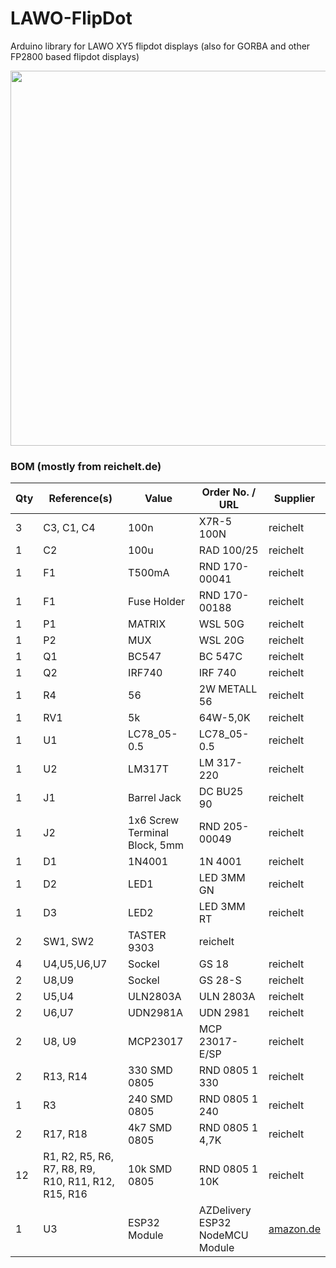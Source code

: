 # LAWO-FlipDot
Arduino library for LAWO XY5 flipdot displays (also for GORBA and other FP2800 based flipdot displays)

<img src="https://raw.githubusercontent.com/jp112sdl/LAWO-FlipDot/master/images/LAWO_ESP32.png" width=600 />

### BOM (mostly from reichelt.de)


| Qty	| Reference(s)	| Value |	Order No. / URL	| Supplier
|------|------------|---------------|-------------|-------------|
3 |	C3, C1, C4|100n|	X7R-5 100N	|reichelt
|1|	C2	|100u	|RAD 100/25|	reichelt
|1|	F1	|T500mA	|RND 170-00041	|reichelt
|1|	F1	|Fuse Holder |RND 170-00188 |reichelt
|1|P1	|MATRIX	|WSL 50G	|reichelt
|1|P2	|MUX|	WSL 20G	|reichelt
|1|Q1	|BC547|	BC 547C	|reichelt
|1|Q2	|IRF740	|IRF 740	|reichelt
|1|	R4|	56|	2W METALL 56	|reichelt
|1|	RV1|	5k|	64W-5,0K|	reichelt
|1	|U1|LC78_05-0.5	|LC78_05-0.5	|reichelt
|1|	U2	|LM317T	|LM 317-220	|reichelt
|1| J1 | Barrel Jack | DC BU25 90|reichelt
|1| J2 | 1x6 Screw Terminal Block, 5mm | RND 205-00049 |reichelt
|1| D1| 1N4001 | 1N 4001|reichelt|
|1| D2| LED1 | LED 3MM GN |reichelt|
|1| D3| LED2 | LED 3MM RT|reichelt
|2| SW1, SW2| TASTER 9303 | reichelt
|4| U4,U5,U6,U7	|Sockel	|GS 18	|reichelt
|2|U8,U9	|Sockel	|GS 28-S	|reichelt
|2| U5,U4	|ULN2803A	|ULN 2803A|	reichelt
|2	|U6,U7	|UDN2981A	|UDN 2981	|reichelt
|2| U8, U9 | MCP23017 | MCP 23017-E/SP | reichelt
|2| R13, R14 | 330 SMD 0805 | RND 0805 1 330 | reichelt
|1| R3 | 240 SMD 0805 | RND 0805 1 240 | reichelt
|2| R17, R18 | 4k7 SMD 0805 | RND 0805 1 4,7K  | reichelt
|12| R1, R2, R5, R6, R7, R8, R9, R10, R11, R12, R15, R16 | 10k SMD 0805 | RND 0805 1 10K  | reichelt
| 1 | U3 | ESP32 Module | AZDelivery ESP32 NodeMCU Module | [amazon.de](https://www.amazon.de/AZDelivery-NodeMCU-Development-Nachfolgermodell-ESP8266/dp/B071P98VTG/ref=sxts_sxwds-bia-wc-p13n1_0)
